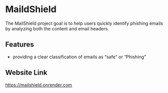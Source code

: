 # MaildShield

The MailShield project goal is to help users quickly identify phishing emails by analyzing both the content and email headers.

## Features

- providing a clear classification of emails as “safe” or “Phishing”

## Website Link 
https://mailshield.onrender.com 
